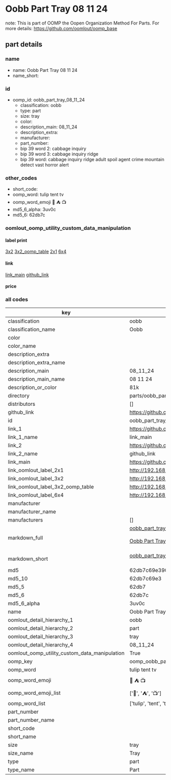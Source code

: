 # Oobb Part Tray 08 11 24  

note: This is part of OOMP the Oopen Organization Method For Parts. For more details: https://github.com/oomlout/oomp_base

##  part details





### name
* name: Oobb Part Tray 08 11 24
* name_short: 
### id
* oomp_id: oobb_part_tray_08_11_24
  * classification: oobb
  * type: part
  * size: tray
  * color: 
  * description_main: 08_11_24
  * description_extra: 
  * manufacturer: 
  * part_number: 
  * bip 39 word 2: cabbage inquiry
  * bip 39 word 3: cabbage inquiry ridge
  * bip 39 word: cabbage inquiry ridge adult spoil agent crime mountain detect vast horror alert

### other_codes
* short_code: 
* oomp_word: tulip tent tv
* oomp_word_emoji :tulip: :tent: :tv:
* md5_6_alpha: 3uv0c
* md5_6: 62db7c






### oomlout_oomp_utility_custom_data_manipulation
#### label print
[3x2](http://192.168.1.245:1112/?label=oomp%203uv0c)
[3x2_oomp_table](http://192.168.1.107:1112/?label=oomp%203uv0c)
[2x1](http://192.168.1.242:1112/?label=oomp%203uv0c)
[6x4](http://192.168.1.55:1112/?label=oomp%203uv0c)    

#### link

[link_main](https://github.com/oomlout/oomlout_oomp_current_version_messy/tree/main/parts/oobb_part_tray_08_11_24) [github_link](https://github.com/oomlout/oomlout_oomp_part_src/tree/main/parts/oobb_part_tray_08_11_24)                             

#### price







### all codes 
| key | value |  
| --- | --- |  
| classification | oobb |  
| classification_name | Oobb |  
| color |  |  
| color_name |  |  
| description_extra |  |  
| description_extra_name |  |  
| description_main | 08_11_24 |  
| description_main_name | 08 11 24 |  
| description_or_color | 81k |  
| directory | parts/oobb_part_tray_08_11_24 |  
| distributors | [] |  
| github_link | https://github.com/oomlout/oomlout_oomp_part_src/tree/main/parts/oobb_part_tray_08_11_24 |  
| id | oobb_part_tray_08_11_24 |  
| link_1 | https://github.com/oomlout/oomlout_oomp_current_version_messy/tree/main/parts/oobb_part_tray_08_11_24 |  
| link_1_name | link_main |  
| link_2 | https://github.com/oomlout/oomlout_oomp_part_src/tree/main/parts/oobb_part_tray_08_11_24 |  
| link_2_name | github_link |  
| link_main | https://github.com/oomlout/oomlout_oomp_current_version_messy/tree/main/parts/oobb_part_tray_08_11_24 |  
| link_oomlout_label_2x1 | http://192.168.1.242:1112/?label=oomp%203uv0c |  
| link_oomlout_label_3x2 | http://192.168.1.245:1112/?label=oomp%203uv0c |  
| link_oomlout_label_3x2_oomp_table | http://192.168.1.107:1112/?label=oomp%203uv0c |  
| link_oomlout_label_6x4 | http://192.168.1.55:1112/?label=oomp%203uv0c |  
| manufacturer |  |  
| manufacturer_name |  |  
| manufacturers | [] |  
| markdown_full | [oobb_part_tray_08_11_24](https://github.com/oomlout/oomlout_oomp_current_version_messy/tree/main/parts/oobb_part_tray_08_11_24)<br>[](https://github.com/oomlout/oomlout_oomp_current_version_messy/tree/main/parts/oobb_part_tray_08_11_24)<br>[Oobb Part Tray 08 11 24](https://github.com/oomlout/oomlout_oomp_current_version_messy/tree/main/parts/oobb_part_tray_08_11_24)<br><br> |  
| markdown_short | [oobb_part_tray_08_11_24](https://github.com/oomlout/oomlout_oomp_current_version_messy/tree/main/parts/oobb_part_tray_08_11_24)<br><br> |  
| md5 | 62db7c69e390867013e9203d731d30fd |  
| md5_10 | 62db7c69e3 |  
| md5_5 | 62db7 |  
| md5_6 | 62db7c |  
| md5_6_alpha | 3uv0c |  
| name | Oobb Part Tray 08 11 24 |  
| oomlout_detail_hierarchy_1 | oobb |  
| oomlout_detail_hierarchy_2 | part |  
| oomlout_detail_hierarchy_3 | tray |  
| oomlout_detail_hierarchy_4 | 08_11_24 |  
| oomlout_oomp_utility_custom_data_manipulation | True |  
| oomp_key | oomp_oobb_part_tray_08_11_24 |  
| oomp_word | tulip tent tv |  
| oomp_word_emoji | :tulip: :tent: :tv: |  
| oomp_word_emoji_list | [':tulip:', ':tent:', ':tv:'] |  
| oomp_word_list | ['tulip', 'tent', 'tv'] |  
| part_number |  |  
| part_number_name |  |  
| short_code |  |  
| short_name |  |  
| size | tray |  
| size_name | Tray |  
| type | part |  
| type_name | Part |  
